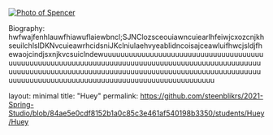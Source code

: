 [![Photo of Spencer]()]()

Biography: hwfwajfenhlauwfhiawuflaiewbncl;SJNClozsceouiawncuiearlhfeiwjcxozcnjkhseuilchlslDKNvcuieawrhcidsniJKclniulaehvyeablidncoisajceawluifhwcjsldjfhewaojcindjsxnjkvcsuiclndewuuuuuuuuuuuuuuuuuuuuuuuuuuuuuuuuuuuuuuuuuuuuuuuuuuuuuuuuuuuuuuuuuuuuuuuuuuuuuuuuuuuuuuuuuuuuuuuuuuuuuuuuuuuuuuuuuuuuuuuuuuuuuuuuuuuuuuuuuuuuuuuuuuuuuuuuuuuuuuuuuuuuuuuuuuuuuuuuuuuuuuuuuuuuuuuuuuuuuuuuuuuuuuu

layout: minimal
title: "Huey"
permalink: https://github.com/steenblikrs/2021-Spring-Studio/blob/84ae5e0cdf8152b1a0c85c3e461af540198b3350/students/Huey/Huey

